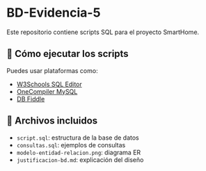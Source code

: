 # BD-Evidencia-5

Este repositorio contiene scripts SQL para el proyecto SmartHome.

## 🧪 Cómo ejecutar los scripts

Puedes usar plataformas como:

- [W3Schools SQL Editor](https://www.w3schools.com/sql/sql_editor.asp)
- [OneCompiler MySQL](https://onecompiler.com/mysql)
- [DB Fiddle](https://www.db-fiddle.com/)

## 📂 Archivos incluidos

- `script.sql`: estructura de la base de datos
- `consultas.sql`: ejemplos de consultas
- `modelo-entidad-relacion.png`: diagrama ER
- `justificacion-bd.md`: explicación del diseño
